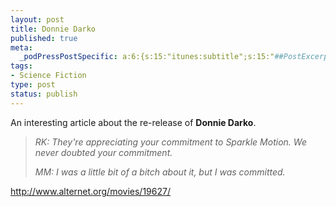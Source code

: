 ```yaml
--- 
layout: post
title: Donnie Darko
published: true
meta: 
  _podPressPostSpecific: a:6:{s:15:"itunes:subtitle";s:15:"##PostExcerpt##";s:14:"itunes:summary";s:15:"##PostExcerpt##";s:15:"itunes:keywords";s:17:"##WordPressCats##";s:13:"itunes:author";s:10:"##Global##";s:15:"itunes:explicit";s:2:"No";s:12:"itunes:block";s:2:"No";}
tags: 
- Science Fiction
type: post
status: publish
---
```

An interesting article about the re-release of <b>Donnie Darko</b>.<blockquote><em>RK: They're appreciating your commitment to Sparkle Motion. We never doubted your commitment.

MM: I was a little bit of a bitch about it, but I was committed.</em></blockquote><a href="http://www.alternet.org/movies/19627/">http://www.alternet.org/movies/19627/</a>

